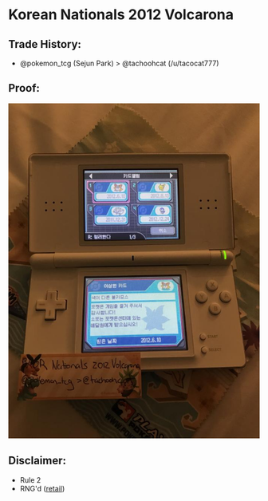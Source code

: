 # Korean Nationals 2012 Volcarona

## Trade History:
* @pokemon_tcg (Sejun Park) > @tachoohcat (/u/tacocat777)

## Proof:
![WonderCard](./WonderCard.jpg)

## Disclaimer:
* Rule 2
* RNG'd ([retail](https://youtu.be/mFcNyFQm-go))